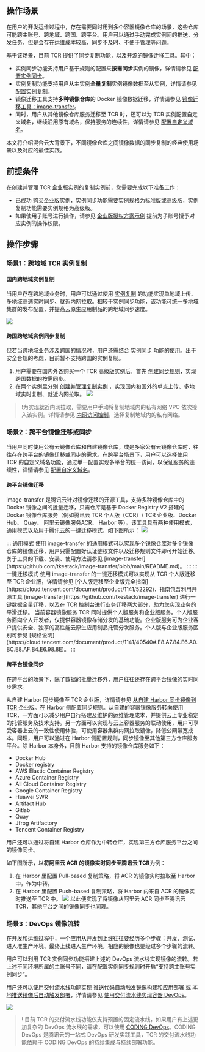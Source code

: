 ## 操作场景

在用户的开发运维过程中，存在需要同时用到多个容器镜像仓库的场景，这些仓库可能跨主账号、跨地域、跨国、跨平台。用户可以通过手动完成实例间的推送、分发任务，但是会存在运维成本较高、同步不及时、不便于管理等问题。

基于该场景，目前 TCR 提供了同步复制功能，以及开源的镜像迁移工具。其中：
- 实例同步功能支持用户基于规则的配置来**按需同步**实例的镜像，详情请参见  [配置实例同步](https://cloud.tencent.com/document/product/1141/41945)。
- 实例复制功能支持用户从主实例**全量复制**实例镜像数据至从实例，详情请参见 [配置实例复制](https://cloud.tencent.com/document/product/1141/52095)。
- 镜像迁移工具支持**多种镜像仓库**的 Docker 镜像数据迁移，详情请参见 [镜像迁移工具：image-transfer](https://github.com/tkestack/image-transfer)。
- 同时，用户从其他镜像仓库服务迁移至 TCR 时，还可以为 TCR 实例配置自定义域名，继续沿用原有域名，保持服务的连续性，详情请参见 [配置自定义域名](https://cloud.tencent.com/document/product/1141/53879)。

本文将介绍混合云大背景下，不同镜像仓库之间镜像数据的同步复制的经典使用场景以及对应的最佳实践。

## 前提条件

在创建并管理 TCR 企业版实例的复制实例前，您需要完成以下准备工作：

- 已成功 [购买企业版实例](https://cloud.tencent.com/document/product/1141/51110)，实例同步功能需要实例规格为标准版或高级版，实例复制功能需要实例规格为高级版。
- 如果使用子账号进行操作，请参见 [企业版授权方案示例](https://cloud.tencent.com/document/product/1141/41417) 提前为子账号授予对应实例的操作权限。


## 操作步骤

### 场景1：跨地域 TCR 实例复制

#### 国内跨地域实例复制

当用户存在跨地域业务时，用户可以通过使用 [实例复制](https://cloud.tencent.com/document/product/1141/52095) 的功能实现单地域上传、多地域高速实时同步、就近内网拉取。相较于实例同步功能，该功能可统一多地域集群的发布配置，并提高云原生应用制品的跨地域同步速度。

![](https://main.qcloudimg.com/raw/c9a91dbe2a38af10a517f6406d15c2a5.png)

#### 跨国跨地域实例同步复制

但若当跨地域业务涉及跨国的情况时，用户还需结合 [实例同步](https://cloud.tencent.com/document/product/1141/41945) 功能的使用。出于安全合规的考虑，目前暂不支持跨国的实例复制。
1. 用户需要在国内外各购买一个 TCR 高级版实例后，首先 [创建同步规则](https://cloud.tencent.com/document/product/1141/41945#.E5.88.9B.E5.BB.BA.E5.90.8C.E6.AD.A5.E8.A7.84.E5.88.99)，实现跨国数据的按需同步。
2. 在两个实例里分别 [创建并管理复制实例](https://cloud.tencent.com/document/product/1141/52095#.E5.88.9B.E5.BB.BA.E5.B9.B6.E7.AE.A1.E7.90.86.E5.A4.8D.E5.88.B6.E5.AE.9E.E4.BE.8B) ，实现国内和国外的单点上传、多地域实时复制、就近内网拉取。
![](https://main.qcloudimg.com/raw/749db55515a4edb12ff0aacc25b46bcf.png)
> !为实现就近内网拉取，需要用户手动将复制地域内的私有网络 VPC 依次接入该实例。详情请参见 [内网访问控制](https://cloud.tencent.com/document/product/1141/41838)，选择复制地域内的私有网络。


### 场景2：跨平台镜像迁移或同步

当用户同时使用公有云镜像仓库和自建镜像仓库，或是多家公有云镜像仓库时，往往存在跨平台的镜像迁移或同步的需求。在跨平台场景下，用户可以选择使用 TCR 的自定义域名功能，通过单一配置实现多平台的统一访问，以保证服务的连续性，详情请参见 [配置自定义域名](https://cloud.tencent.com/document/product/1141/53879)。

#### 跨平台镜像迁移

image-transfer 是腾讯云针对镜像迁移的开源工具，支持多种镜像仓库中的 Docker 镜像之间的批量迁移，只需仓库是基于 Docker Registry V2 搭建的 Docker 镜像仓库服务（例如腾讯云 TCR 个人版（CCR）/ TCR 企业版、Docker Hub、 Quay、 阿里云镜像服务ACR、 Harbor 等）。该工具具有两种使用模式，通用模式以及用于腾讯云的一键迁移模式，如下图所示：
![](https://main.qcloudimg.com/raw/5733b45290dd79eb539e06973a605528.png)

<dx-tabs>
::: 通用模式
使用 image-transfer 的通用模式可以实现多个镜像仓库对多个镜像仓库的镜像迁移，用户只需配置好认证鉴权文件以及迁移规则文件即可开始迁移。关于工具的下载、安装、使用方法请参见 [image-transfer](https://github.com/tkestack/image-transfer/blob/main/README.md)。
:::
::: 一键迁移模式
使用 image-transfer 的一键迁移模式可以实现从 TCR 个人版迁移至 TCR 企业版，详情请参见 [个人版迁移至企业版完全指南](https://cloud.tencent.com/document/product/1141/52292)，指南包含利用开源工具 [image-transfer](https://github.com/tkestack/image-transfer) 进行一键数据全量迁移，以及在 TCR 控制台进行业务迁移两大部分，助力您实现业务的平滑迁移。
当前容器镜像服务 TCR 同时提供个人版服务和企业版服务。个人版服务面向个人开发者，仅提供容器镜像存储分发的基础功能。企业版服务可为企业客户提供安全、独享的高性能云原生应用制品托管分发服务。个人版与企业版服务区别可参见 [规格说明](https://cloud.tencent.com/document/product/1141/40540#.E8.A7.84.E6.A0.BC.E8.AF.B4.E6.98.8E)。
:::
</dx-tabs>





#### 跨平台镜像同步

在跨平台的场景下，除了数据的批量迁移外，用户往往还存在跨平台镜像的实时同步需求。

从自建 Harbor 同步镜像至 TCR 企业版，详情请参见 [从自建 Harbor 同步镜像到 TCR 企业版](https://cloud.tencent.com/document/product/1141/44970)。在 Harbor 侧配置同步规则。从自建的容器镜像服务转向使用 TCR，一方面可以减少用户自行搭建及维护的运维管理成本，并提供云上专业稳定的托管服务及技术支持。另一方面可以实现与云上容器服务的联动使用，用户可享受容器上云的一致性使用体验，可使用容器集群内网拉取镜像，降低公网带宽成本。同理，用户可以通过在 Harbor 侧配置规则，同步镜像至其他第三方仓库服务平台。除 Harbor 本身外，目前 Harbor 支持的镜像仓库服务如下：

- Docker Hub
- Docker registry
- AWS Elastic Container Registry
- Azure Container Registry
- Ali Cloud Container Registry
- Google Container Registry
- Huawei SWR
- Artifact Hub
- Gitlab
- Quay
- Jfrog Artifactory
- Tencent Container Registry

用户还可以通过将自建 Harbor 仓库作为中转仓库，实现第三方仓库服务平台之间的镜像同步。

如下图所示，以**将阿里云 ACR 的镜像实时同步至腾讯云 TCR**为例：
1. 在 Harbor 里配置 Pull-based 复制策略，将 ACR 的镜像实时拉取至 Harbor 中，作为中转。
2. 在 Harbor 里配置 Push-based 复制策略，将 Harbor 内来自 ACR 的镜像实时推送至 TCR 中。
![](https://main.qcloudimg.com/raw/972e82a55c90871da0e94da16720be19.svg)
以此便实现了将镜像从阿里云 ACR 同步至腾讯云 TCR，其他平台之间的镜像同步也同理。


### 场景3：DevOps 镜像流转

在开发和运维过程中，一个应用从开发到上线往往要经历多个步骤：开发、测试、进入准生产环境、最终上线进入生产环境，相应的镜像也要经过多个步骤的流转。

用户可以利用 TCR 实例同步功能搭建上述的 DevOps 流水线实现镜像的流转。若上述不同环境所属的主账号不同，请在配置实例同步规则时开启“支持跨主账号实例同步”。

用户还可以使用交付流水线功能实现 [推送代码自动触发镜像构建和应用部署](https://cloud.tencent.com/document/product/1141/48186#scene1) 或 [本地推送镜像后自动触发部署](https://cloud.tencent.com/document/product/1141/48186#scene2)，详情请参见 [使用交付流水线实现容器 DevOps](https://cloud.tencent.com/document/product/1141/48186)。


![](https://main.qcloudimg.com/raw/1098f82d93b746739d729d95218bb8c6.jpg)

> ! 目前 TCR 的交付流水线功能仅支持预置的固定流水线，如果用户有上述更加复杂的 DevOps 流水线的需求，可以使用 [CODING DevOps](https://console.cloud.tencent.com/coding)。CODING DevOps 是腾讯云的一站式 DevOps 研发实践工具，TCR 的交付流水线功能依赖于 CODING DevOps 的持续集成与持续部署功能。

